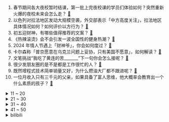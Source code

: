 1. 春节期间各大夜校暂时结课，第一批上完夜校课的学员们体验如何？突然重新火爆的夜校未来会怎么走？ [:link:](https://www.zhihu.com/question/644189662)
2. 以色列对拉法地区发动大规模空袭，外交部表示「中方高度关注」，拉法地区具体情况如何？如何评价以方行为？ [:link:](https://www.zhihu.com/question/644223569)
3. 初五迎财神，有哪些值得推荐的文案？ [:link:](https://www.zhihu.com/question/643229585)
4. 《热辣滚烫》会不会引发一波全国性的健身热潮？ [:link:](https://www.zhihu.com/question/643962656)
5. 2024 年情人节遇上「财神爷」，你会如何度过？ [:link:](https://www.zhihu.com/question/643229575)
6. 卡尔森称「普京愿意在乌克兰问题上妥协，只有美国不愿意」，如何解读？ [:link:](https://www.zhihu.com/question/644192040)
7. 文笔挑战“我吃了黄连的苦_______”下一句你会怎么接呢？ [:link:](https://www.zhihu.com/question/643374747)
8. 很少发朋友圈的是不是都是工作很忙的人？ [:link:](https://www.zhihu.com/question/636694477)
9. 既然增程式技术简单销量又好，为什么燃油大厂都不跟进呢？ [:link:](https://www.zhihu.com/question/639489910)
10. 一位月收入只有三千元的父亲，如果具备了富人思维，他大概率会教育出一个什么素质的孩子？ [:link:](https://www.zhihu.com/question/640800565)
<details>
<summary>11 ~ 20</summary>

11. 留安全车距老是被人超车怎么办？ [:link:](https://www.zhihu.com/question/263290033)
12. 上映 3 天《飞驰人生 2》票房破 11 亿，你预测这部电影票房能到多少？ [:link:](https://www.zhihu.com/question/644182634)
13. 莫斯科交易所股票市场交易一度暂停，有哪些信息值得关注？ [:link:](https://www.zhihu.com/question/644233639)
14. 中国科学家发现绕转最快的特殊双星引力波源，这一发现具有哪些重要意义？ [:link:](https://www.zhihu.com/question/644199404)
15. 有哪些祝福前程似锦的惊艳古诗词？ [:link:](https://www.zhihu.com/question/643649233)
16. 因气温回升，哈尔滨多个景点停业或撤场拆除，有哪些信息值得关注？ [:link:](https://www.zhihu.com/question/644225802)
17. 贾玲成功减重 100 斤，时间和预算有限的普通人想减重，有哪些快速、低成本的方法？倚靠药物靠谱吗？ [:link:](https://www.zhihu.com/question/644231728)
18. 荷兰的代尔夫特理工大学是什么水平? [:link:](https://www.zhihu.com/question/329362823)
19. 对于《星穹铁道》2.0版本主线剧情来说，一部动情的好作品一定要有刀子吗？ [:link:](https://www.zhihu.com/question/644204990)
20. 如何评价《崩坏：星穹铁道》钟表小子系列动画：「欢迎来到美梦小镇！」？ [:link:](https://www.zhihu.com/question/644194355)
</details>
<details>
<summary>21 ~ 30</summary>

21. 怎么看待重庆驾车逆行冲撞的司机被刑拘？逆行危害公共安全会判多久？ [:link:](https://www.zhihu.com/question/644185687)
22. 《原神》海灯节剧情，芙宁娜不认识钟离，这个设定合理吗？ [:link:](https://www.zhihu.com/question/644082687)
23. 怎样让怀才不遇的人立马才华变现？ [:link:](https://www.zhihu.com/question/640268690)
24. 各位觉得哪个明星最戳中你的审美？ [:link:](https://www.zhihu.com/question/639655873)
25. 麒麟9000s还能用三年吗？ [:link:](https://www.zhihu.com/question/630957403)
26. 已经毕业的博士可以给刚入学的博士一些建议和忠告吗？ [:link:](https://www.zhihu.com/question/634926647)
27. 如何看待尘遁元界剥离这个忍术？ [:link:](https://www.zhihu.com/question/306679458)
28. 看完《热辣滚烫》的两个彩蛋你有什么感受？ [:link:](https://www.zhihu.com/question/644077375)
29. 电视剧《繁花》里有哪些只有上海人懂的梗？ [:link:](https://www.zhihu.com/question/638495320)
30. 乌克兰称俄军在使用 SpaceX 生产的「星链」终端，马斯克否认，哪些信息值得关注？ [:link:](https://www.zhihu.com/question/644196682)
</details>
<details>
<summary>31 ~ 40</summary>

31. 春节旅游热度翻倍，你会选择春节旅游吗？不在「尔滨」的年轻人都在哪玩？ [:link:](https://www.zhihu.com/question/644177949)
32. 与人类亲缘关系最远的是什么生物？ [:link:](https://www.zhihu.com/question/316328433)
33. 为什么这么多人觉得伊泽瑞尔（ez）是混子英雄？ [:link:](https://www.zhihu.com/question/339503421)
34. 为什么感觉游戏行业充满着有制作热情和想法的人，但实际游戏做出来却屡屡暴死? [:link:](https://www.zhihu.com/question/644011903)
35. 以军空袭拉法救出 2 名人质，致约 100 名加沙平民死亡，如何看待此事？目前当地情况如何？ [:link:](https://www.zhihu.com/question/644196714)
36. 男子跨省遗弃亲生父亲，除夕夜被刑拘，如何看待此事？将面临何种处罚？ [:link:](https://www.zhihu.com/question/644093324)
37. 太平公主算不算的上是悲哀？ [:link:](https://www.zhihu.com/question/424037787)
38. Arm 一周内股价飙升 93%，市值接近 1530 亿美元，股价暴涨背后原因有哪些？ [:link:](https://www.zhihu.com/question/644172868)
39. 网文小白写作第一本到底应该是要写自己内心想表达的还是要迎合市场？ [:link:](https://www.zhihu.com/question/643095900)
40. 龙年首场寒潮来袭，局地降温超 18℃，对假期返程有何影响？哪些信息值得关注？ [:link:](https://www.zhihu.com/question/644205018)
</details>
<details>
<summary>41 ~ 50</summary>

41. 在大城市一个人生活真的很孤独，养宠物可以缓解这种孤独吗？ [:link:](https://www.zhihu.com/question/641183947)
42. 如何判断一只流浪猫愿不愿意跟我回家一起生活？ [:link:](https://www.zhihu.com/question/640279946)
43. 过年回老家七八天，猫咪独自放在家里可以吗？ [:link:](https://www.zhihu.com/question/640928186)
44. 现在的年轻人明明自己都是「月光族」，为什么还愿意给宠物买好东西？ [:link:](https://www.zhihu.com/question/641184056)
45. 《热辣滚烫》中贾玲为角色练成了拳击手的样子，练拳击对于瘦身塑型究竟有多大的作用？ [:link:](https://www.zhihu.com/question/644233018)
46. 拜登竞选团队正式入驻 TikTok ，白宫表示拜登政府对 TikTok 政策不会改变，如何看待此事？ [:link:](https://www.zhihu.com/question/644180449)
47. 龙年黄金爆卖，多地抢光、卖空、断货，有店铺一天卖1000 根金条，未来金价会怎么走？哪些信息值得关注？ [:link:](https://www.zhihu.com/question/644191322)
48. 如何评价《崩坏：星穹铁道》中的钟表小子？ [:link:](https://www.zhihu.com/question/643481917)
49. 如何评价沈腾在电影《飞驰人生 2》中的表演？ [:link:](https://www.zhihu.com/question/643890129)
50. 想要深入了解文学，先读中国文学还是外国文学？ [:link:](https://www.zhihu.com/question/637368300)
</details><details>
<summary>bilibili</summary>

</details>